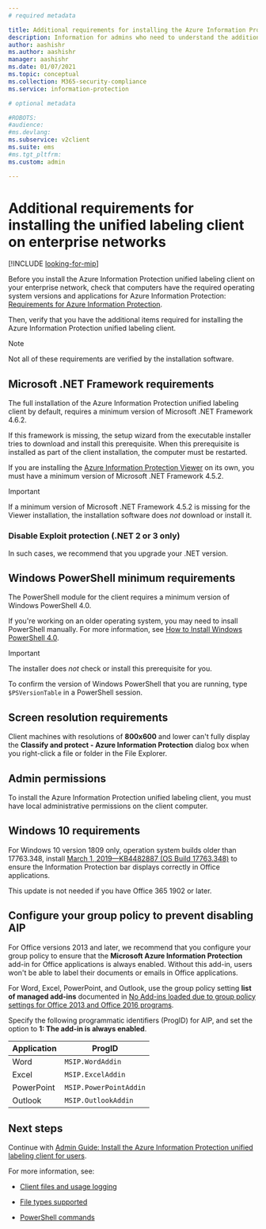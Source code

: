 ```yaml
---
# required metadata

title: Additional requirements for installing the Azure Information Protection unified labeling client
description: Information for admins who need to understand the additional system requirements for installing the Unified Labeling client on enterprise networks.
author: aashishr
ms.author: aashishr
manager: aashishr
ms.date: 01/07/2021
ms.topic: conceptual
ms.collection: M365-security-compliance
ms.service: information-protection

# optional metadata

#ROBOTS:
#audience:
#ms.devlang:
ms.subservice: v2client
ms.suite: ems
#ms.tgt_pltfrm:
ms.custom: admin

---
```



# Additional requirements for installing the unified labeling client on enterprise networks

[!INCLUDE [looking-for-mip](../includes/looking-for-mip.md)]

Before you install the Azure Information Protection unified labeling client on your enterprise network, check that computers have the required operating system versions and applications for Azure Information Protection: [Requirements for Azure Information Protection](../requirements.md). 

Then, verify that you have the additional items required for installing the Azure Information Protection unified labeling client.

> [!NOTE]
> Not all of these requirements are verified by the installation software.
>

## Microsoft .NET Framework requirements

The full installation of the Azure Information Protection unified labeling client by default, requires a minimum version of Microsoft .NET Framework 4.6.2. 

If this framework is missing, the setup wizard from the executable installer tries to download and install this prerequisite. When this prerequisite is installed as part of the client installation, the computer must be restarted.  

If you are installing the [Azure Information Protection Viewer](clientv2-view-use-files.md) on its own, you must have a minimum version of Microsoft .NET Framework 4.5.2. 

> [!IMPORTANT]
> If a minimum version of Microsoft .NET Framework 4.5.2 is missing for the Viewer installation, the installation software does *not* download or install it.
> 

### Disable Exploit protection (.NET 2 or 3 only)

In such cases, we recommend that you upgrade your .NET version. 

## Windows PowerShell minimum requirements

The PowerShell module for the client requires a minimum version of Windows PowerShell 4.0.

If you're working on an older operating system, you may need to insall PowerShell manually. For more information, see [How to Install Windows PowerShell 4.0](https://social.technet.microsoft.com/wiki/contents/articles/21016.how-to-install-windows-powershell-4-0.aspx). 

> [!IMPORTANT]
> The installer does *not* check or install this prerequisite for you. 
>
> To confirm the version of Windows PowerShell that you are running, type `$PSVersionTable` in a PowerShell session.  
> 


## Screen resolution requirements

Client machines with resolutions of **800x600** and lower can't fully display the **Classify and protect - Azure Information Protection** dialog box when you right-click a file or folder in the File Explorer.   

## Admin permissions

To install the Azure Information Protection unified labeling client, you must have local administrative permissions on the client computer.
        
## Windows 10 requirements

For Windows 10 version 1809 only, operation system builds older than 17763.348, install [March 1, 2019—KB4482887 (OS Build 17763.348)](https://support.microsoft.com/help/4482887/windows-10-update-kb4482887) to ensure the Information Protection bar displays correctly in Office applications. 

This update is not needed if you have Office 365 1902 or later.

## Configure your group policy to prevent disabling AIP

For Office versions 2013 and later, we recommend that you configure your group policy to ensure that the **Microsoft Azure Information Protection** add-in for Office applications is always enabled.  Without this add-in, users won't be able to label their documents or emails in Office applications.   

For Word, Excel, PowerPoint, and Outlook, use the group policy setting **list of managed add-ins** documented in [No Add-ins loaded due to group policy settings for Office 2013 and Office 2016 programs](https://support.microsoft.com/help/2733070/no-add-ins-loaded-due-to-group-policy-settings-for-office-2013-and-off). 

Specify the following programmatic identifiers (ProgID) for AIP, and set the option to **1: The add-in is always enabled**.

|Application  |ProgID  |
|---------|---------|
|Word     |     `MSIP.WordAddin`    |
|Excel     |  `MSIP.ExcelAddin`       |
|PowerPoint     |   `MSIP.PowerPointAddin`      |
|Outlook | `MSIP.OutlookAddin` |

## Next steps

Continue with  [Admin Guide: Install the Azure Information Protection unified labeling client for users](clientv2-admin-guide-install.md).

For more information, see:

- [Client files and usage logging](clientv2-admin-guide-files-and-logging.md)

- [File types supported](clientv2-admin-guide-file-types.md)

- [PowerShell commands](clientv2-admin-guide-powershell.md)
